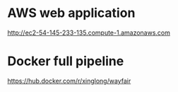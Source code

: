 # AWS web application
http://ec2-54-145-233-135.compute-1.amazonaws.com

# Docker full pipeline
https://hub.docker.com/r/xinglong/wayfair
